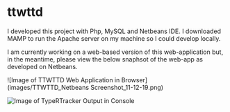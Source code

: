 # ttwttd

I developed this project with Php, MySQL and Netbeans IDE. I downloaded MAMP to run the Apache server on my machine so I could develop locally.

I am currently working on a web-based version of this web-application but, in the meantime, please view the below snaphsot of the web-app as developed on Netbeans.

![Image of TTWTTD Web Application in Browser](images/TTWTTD_Netbeans Screenshot_11-12-19.png)

![Image of TypeRTracker Output in Console](images/PyCharm_Screenshot_11-12-19.png)
